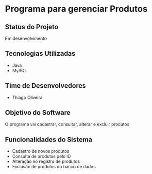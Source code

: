 # Programa para gerenciar Produtos

## Status do Projeto

Em desenvolvimento

## Tecnologias Utilizadas

- Java
- MySQL

## Time de Desenvolvedores

- Thiago Oliveira

## Objetivo do Software

O programa vai cadastrar, consultar, alterar e excluir produtos

## Funcionalidades do Sistema

- Cadastro de novos produtos
- Consulta de produtos pelo ID
- Alteração no registro de produtos
- Exclusão de produtos do banco de dados
